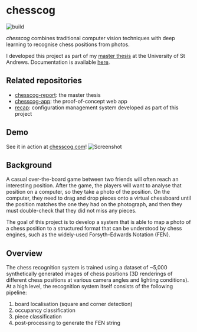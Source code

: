 # chesscog

![build](https://github.com/georgw777/chesscog/workflows/build/badge.svg)

_chesscog_ combines traditional computer vision techniques with deep learning to recognise chess positions from photos.

I developed this project as part of my [master thesis](https://docs.google.com/viewer?url=https://github.com/georgw777/chesscog-report/raw/master/report.pdf) at the University of St Andrews. Documentation is available [here](https://georgw777.github.io/chesscog).

## Related repositories

- [chesscog-report](https://github.com/georgw777/chesscog-report): the master thesis
- [chesscog-app](https://github.com/georgw777/chesscog-app): the proof-of-concept web app
- [recap](https://github.com/georgw777/recap): configuration management system developed as part of this project

## Demo

See it in action at [chesscog.com](https://www.chesscog.com)!
![Screenshot](https://github.com/georgw777/chesscog/raw/master/docs/demo_screenshot.png)

## Background

A casual over-the-board game between two friends will often reach an interesting position. After the game, the players will want to analyse that position on a computer, so they take a photo of the position. On the computer, they need to drag and drop pieces onto a virtual chessboard until the position matches the one they had on the photograph, and then they must double-check that they did not miss any pieces.

The goal of this project is to develop a system that is able to map a photo of a chess position to a structured format that can be understood by chess engines, such as the widely-used Forsyth–Edwards Notation (FEN).

## Overview

The chess recognition system is trained using a dataset of ~5,000 synthetically generated images of chess positions (3D renderings of different chess positions at various camera angles and lighting conditions).
At a high level, the recognition system itself consists of the following pipeline:

1. board localisation (square and corner detection)
2. occupancy classification
3. piece classification
4. post-processing to generate the FEN string
